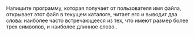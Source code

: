 #
Напишите программу, которая получает от пользователя имя файла, открывает этот файл
в текущем каталоге, читает его и выводит два слова: наиболее часто встречающееся из тех,
что имеют размер более трех символов, и наиболее длинное слово .
